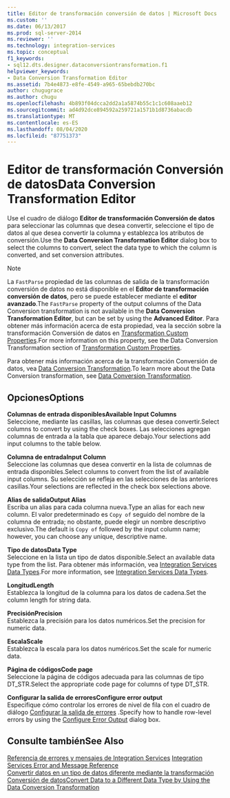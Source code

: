 ```yaml
---
title: Editor de transformación conversión de datos | Microsoft Docs
ms.custom: ''
ms.date: 06/13/2017
ms.prod: sql-server-2014
ms.reviewer: ''
ms.technology: integration-services
ms.topic: conceptual
f1_keywords:
- sql12.dts.designer.dataconversiontransformation.f1
helpviewer_keywords:
- Data Conversion Transformation Editor
ms.assetid: 7b4e4873-e8fe-4549-a965-65bebdb270bc
author: chugugrace
ms.author: chugu
ms.openlocfilehash: 4b893f04dcca2dd2a1a5874b55c1c1c608aaeb12
ms.sourcegitcommit: ad4d92dce894592a259721a1571b1d8736abacdb
ms.translationtype: MT
ms.contentlocale: es-ES
ms.lasthandoff: 08/04/2020
ms.locfileid: "87751373"
---
```

# <a name="data-conversion-transformation-editor"></a><span data-ttu-id="0c438-102">Editor de transformación Conversión de datos</span><span class="sxs-lookup"><span data-stu-id="0c438-102">Data Conversion Transformation Editor</span></span>
  <span data-ttu-id="0c438-103">Use el cuadro de diálogo **Editor de transformación Conversión de datos** para seleccionar las columnas que desea convertir, seleccione el tipo de datos al que desea convertir la columna y establezca los atributos de conversión.</span><span class="sxs-lookup"><span data-stu-id="0c438-103">Use the **Data Conversion Transformation Editor** dialog box to select the columns to convert, select the data type to which the column is converted, and set conversion attributes.</span></span>  
  
> [!NOTE]  
>  <span data-ttu-id="0c438-104">La `FastParse` propiedad de las columnas de salida de la transformación conversión de datos no está disponible en el **Editor de transformación conversión de datos**, pero se puede establecer mediante el **editor avanzado**.</span><span class="sxs-lookup"><span data-stu-id="0c438-104">The `FastParse` property of the output columns of the Data Conversion transformation is not available in the **Data Conversion Transformation Editor**, but can be set by using the **Advanced Editor**.</span></span> <span data-ttu-id="0c438-105">Para obtener más información acerca de esta propiedad, vea la sección sobre la transformación Conversión de datos en [Transformation Custom Properties](data-flow/transformations/transformation-custom-properties.md).</span><span class="sxs-lookup"><span data-stu-id="0c438-105">For more information on this property, see the Data Conversion Transformation section of [Transformation Custom Properties](data-flow/transformations/transformation-custom-properties.md).</span></span>  
  
 <span data-ttu-id="0c438-106">Para obtener más información acerca de la transformación Conversión de datos, vea [Data Conversion Transformation](data-flow/transformations/data-conversion-transformation.md).</span><span class="sxs-lookup"><span data-stu-id="0c438-106">To learn more about the Data Conversion transformation, see [Data Conversion Transformation](data-flow/transformations/data-conversion-transformation.md).</span></span>  
  
## <a name="options"></a><span data-ttu-id="0c438-107">Opciones</span><span class="sxs-lookup"><span data-stu-id="0c438-107">Options</span></span>  
 <span data-ttu-id="0c438-108">**Columnas de entrada disponibles**</span><span class="sxs-lookup"><span data-stu-id="0c438-108">**Available Input Columns**</span></span>  
 <span data-ttu-id="0c438-109">Seleccione, mediante las casillas, las columnas que desea convertir.</span><span class="sxs-lookup"><span data-stu-id="0c438-109">Select columns to convert by using the check boxes.</span></span> <span data-ttu-id="0c438-110">Las selecciones agregan columnas de entrada a la tabla que aparece debajo.</span><span class="sxs-lookup"><span data-stu-id="0c438-110">Your selections add input columns to the table below.</span></span>  
  
 <span data-ttu-id="0c438-111">**Columna de entrada**</span><span class="sxs-lookup"><span data-stu-id="0c438-111">**Input Column**</span></span>  
 <span data-ttu-id="0c438-112">Seleccione las columnas que desea convertir en la lista de columnas de entrada disponibles.</span><span class="sxs-lookup"><span data-stu-id="0c438-112">Select columns to convert from the list of available input columns.</span></span> <span data-ttu-id="0c438-113">Su selección se refleja en las selecciones de las anteriores casillas.</span><span class="sxs-lookup"><span data-stu-id="0c438-113">Your selections are reflected in the check box selections above.</span></span>  
  
 <span data-ttu-id="0c438-114">**Alias de salida**</span><span class="sxs-lookup"><span data-stu-id="0c438-114">**Output Alias**</span></span>  
 <span data-ttu-id="0c438-115">Escriba un alias para cada columna nueva.</span><span class="sxs-lookup"><span data-stu-id="0c438-115">Type an alias for each new column.</span></span> <span data-ttu-id="0c438-116">El valor predeterminado es `Copy of` seguido del nombre de la columna de entrada; no obstante, puede elegir un nombre descriptivo exclusivo.</span><span class="sxs-lookup"><span data-stu-id="0c438-116">The default is `Copy of` followed by the input column name; however, you can choose any unique, descriptive name.</span></span>  
  
 <span data-ttu-id="0c438-117">**Tipo de datos**</span><span class="sxs-lookup"><span data-stu-id="0c438-117">**Data Type**</span></span>  
 <span data-ttu-id="0c438-118">Seleccione en la lista un tipo de datos disponible.</span><span class="sxs-lookup"><span data-stu-id="0c438-118">Select an available data type from the list.</span></span> <span data-ttu-id="0c438-119">Para obtener más información, vea [Integration Services Data Types](data-flow/integration-services-data-types.md).</span><span class="sxs-lookup"><span data-stu-id="0c438-119">For more information, see [Integration Services Data Types](data-flow/integration-services-data-types.md).</span></span>  
  
 <span data-ttu-id="0c438-120">**Longitud**</span><span class="sxs-lookup"><span data-stu-id="0c438-120">**Length**</span></span>  
 <span data-ttu-id="0c438-121">Establezca la longitud de la columna para los datos de cadena.</span><span class="sxs-lookup"><span data-stu-id="0c438-121">Set the column length for string data.</span></span>  
  
 <span data-ttu-id="0c438-122">**Precisión**</span><span class="sxs-lookup"><span data-stu-id="0c438-122">**Precision**</span></span>  
 <span data-ttu-id="0c438-123">Establezca la precisión para los datos numéricos.</span><span class="sxs-lookup"><span data-stu-id="0c438-123">Set the precision for numeric data.</span></span>  
  
 <span data-ttu-id="0c438-124">**Escala**</span><span class="sxs-lookup"><span data-stu-id="0c438-124">**Scale**</span></span>  
 <span data-ttu-id="0c438-125">Establezca la escala para los datos numéricos.</span><span class="sxs-lookup"><span data-stu-id="0c438-125">Set the scale for numeric data.</span></span>  
  
 <span data-ttu-id="0c438-126">**Página de códigos**</span><span class="sxs-lookup"><span data-stu-id="0c438-126">**Code page**</span></span>  
 <span data-ttu-id="0c438-127">Seleccione la página de códigos adecuada para las columnas de tipo DT_STR.</span><span class="sxs-lookup"><span data-stu-id="0c438-127">Select the appropriate code page for columns of type DT_STR.</span></span>  
  
 <span data-ttu-id="0c438-128">**Configurar la salida de errores**</span><span class="sxs-lookup"><span data-stu-id="0c438-128">**Configure error output**</span></span>  
 <span data-ttu-id="0c438-129">Especifique cómo controlar los errores de nivel de fila con el cuadro de diálogo [Configurar la salida de errores](../../2014/integration-services/configure-error-output.md) .</span><span class="sxs-lookup"><span data-stu-id="0c438-129">Specify how to handle row-level errors by using the [Configure Error Output](../../2014/integration-services/configure-error-output.md) dialog box.</span></span>  
  
## <a name="see-also"></a><span data-ttu-id="0c438-130">Consulte también</span><span class="sxs-lookup"><span data-stu-id="0c438-130">See Also</span></span>  
 <span data-ttu-id="0c438-131">[Referencia de errores y mensajes de Integration Services](../../2014/integration-services/integration-services-error-and-message-reference.md) </span><span class="sxs-lookup"><span data-stu-id="0c438-131">[Integration Services Error and Message Reference](../../2014/integration-services/integration-services-error-and-message-reference.md) </span></span>  
 [<span data-ttu-id="0c438-132">Convertir datos en un tipo de datos diferente mediante la transformación Conversión de datos</span><span class="sxs-lookup"><span data-stu-id="0c438-132">Convert Data to a Different Data Type by Using the Data Conversion Transformation</span></span>](data-flow/transformations/convert-data-type-by-using-data-conversion-transformation.md)  
  
  
